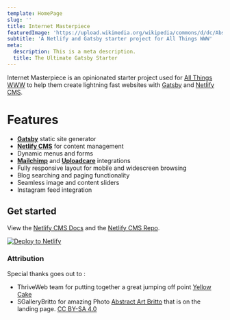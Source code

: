 ```yaml
---
template: HomePage
slug: ''
title: Internet Masterpiece
featuredImage: 'https://upload.wikimedia.org/wikipedia/commons/d/dc/Abstract-art-britto-qb140_%281%29.jpg'
subtitle: 'A Netlify and Gatsby starter project for All Things WWW'
meta:
  description: This is a meta description.
  title: The Ultimate Gatsby Starter
---
```

Internet Masterpiece is an opinionated starter project used for [All Things WWW](https://www.allthingswww.com) to help them create lightning fast websites with [Gatsby](https://gatsbyjs.org) and [Netlify CMS](https://netlifycms.org).

# Features

* **[Gatsby](https://gatsbyjs.org)** static site generator
* **[Netlify CMS](https://github.com/netlify/netlify-cms)** for content management
* Dynamic menus and forms
* **[Mailchimp](http://mailchimp.com)** and **[Uploadcare](https://uploadcare.com)** integrations
* Fully responsive layout for mobile and widescreen browsing
* Blog searching and paging functionality
* Seamless image and content sliders
* Instagram feed integration

## Get started

View the [Netlify CMS Docs](https://www.netlifycms.org/docs/) and the [Netlify CMS Repo](https://github.com/netlify/netlify-cms).

[![Deploy to Netlify](https://www.netlify.com/img/deploy/button.svg)](https://app.netlify.com/start/deploy?repository=https://github.com/All-Things-WWW/internet-masterpiece-gatsby.git&stack=cms)

### Attribution

Special thanks goes out to :
* ThriveWeb team for putting together a great jumping off point [Yellow Cake](https://github.com/thriveweb/yellowcake)
* SGalleryBritto for amazing Photo [Abstract Art Britto](https://commons.wikimedia.org/wiki/File:Abstract-art-britto-qb140_(1).jpg) that is on the landing page.  [CC BY-SA 4.0](https://creativecommons.org/licenses/by-sa/4.0)
